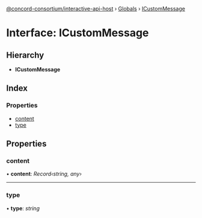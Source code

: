 [@concord-consortium/interactive-api-host](../README.md) › [Globals](../globals.md) › [ICustomMessage](icustommessage.md)

# Interface: ICustomMessage

## Hierarchy

* **ICustomMessage**

## Index

### Properties

* [content](icustommessage.md#content)
* [type](icustommessage.md#type)

## Properties

###  content

• **content**: *Record‹string, any›*

___

###  type

• **type**: *string*
